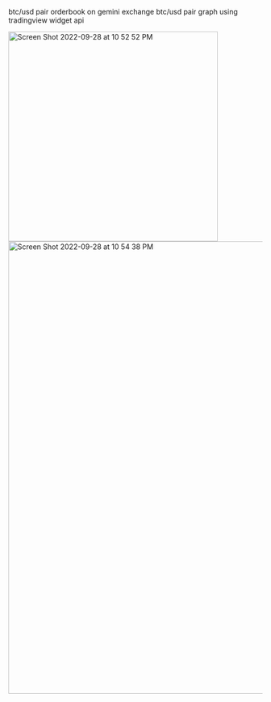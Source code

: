 btc/usd pair orderbook on gemini exchange
btc/usd pair graph using tradingview widget api


<img width="415" alt="Screen Shot 2022-09-28 at 10 52 52 PM" src="https://user-images.githubusercontent.com/87114919/192950297-447e7f36-fd48-4dc3-a56f-76ad7521510d.png">
<img width="895" alt="Screen Shot 2022-09-28 at 10 54 38 PM" src="https://user-images.githubusercontent.com/87114919/192950325-6ea64ff5-e777-4ad1-94ec-6ec1f089d133.png">
